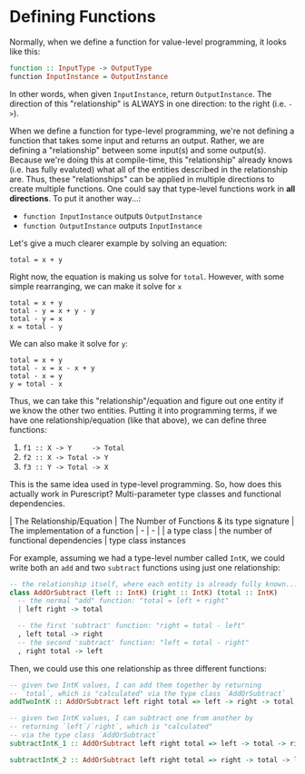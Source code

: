 # Defining Functions

Normally, when we define a function for value-level programming, it looks like this:
```purescript
function :: InputType -> OutputType
function InputInstance = OutputInstance
```

In other words, when given `InputInstance`, return `OutputInstance`. The direction of this "relationship" is ALWAYS in one direction: to the right (i.e. `->`).

When we define a function for type-level programming, we're not defining a function that takes some input and returns an output. Rather, we are defining a "relationship" between some input(s) and some output(s). Because we're doing this at compile-time, this "relationship" already knows (i.e. has fully evaluted) what all of the entities described in the relationship are. Thus, these "relationships" can be applied in multiple directions to create multiple functions. One could say that type-level functions work in **all directions**. To put it another way...:
- `function InputInstance` outputs `OutputInstance`
- `function OutputInstance` outputs `InputInstance`

Let's give a much clearer example by solving an equation:
```
total = x + y
```
Right now, the equation is making us solve for `total`. However, with some simple rearranging, we can make it solve for `x`
```
total = x + y
total - y = x + y - y
total - y = x
x = total - y
```
We can also make it solve for `y`:
```
total = x + y
total - x = x - x + y
total - x = y
y = total - x
```
Thus, we can take this "relationship"/equation and figure out one entity if we know the other two entities. Putting it into programming terms, if we have one relationship/equation (like that above), we can define three functions:
1. `f1 :: X -> Y     -> Total`
2. `f2 :: X -> Total -> Y`
3. `f3 :: Y -> Total -> X`

This is the same idea used in type-level programming. So, how does this actually work in Purescript? Multi-parameter type classes and functional dependencies.

| The Relationship/Equation | The Number of Functions & its type signature | The implementation of a function
| - | - |
| a type class | the number of functional dependencies | type class instances

For example, assuming we had a type-level number called `IntK`, we could write both an `add` and two `subtract` functions using just one relationship:
```purescript
-- the relationship itself, where each entity is already fully known...
class AddOrSubtract (left :: IntK) (right :: IntK) (total :: IntK)
  -- the normal "add" function: "total = left + right"
  | left right -> total

  -- the first 'subtract' function: "right = total - left"
  , left total -> right
  -- the second 'subtract' function: "left = total - right"
  , right total -> left
```
Then, we could use this one relationship as three different functions:
```purescript
-- given two IntK values, I can add them together by returning
-- `total`, which is "calculated" via the type class `AddOrSubtract`
addTwoIntK :: AddOrSubtract left right total => left -> right -> total

-- given two IntK values, I can subtract one from another by
-- returning `left`/`right`, which is "calculated"
-- via the type class `AddOrSubtract`
subtractIntK_1 :: AddOrSubtract left right total => left -> total -> right

subtractIntK_2 :: AddOrSubtract left right total => right -> total -> left
```
